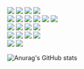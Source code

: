 
<div>
  <img src="https://img.shields.io/badge/html5-E34F26?style=for-the-badge&logo=HTML5&logoColor=white">
  <img src="https://img.shields.io/badge/css3-1572B6?style=for-the-badge&logo=CSS3&logoColor=white">
  <img src="https://img.shields.io/badge/sass-CC6699?style=for-the-badge&logo=SASS&logoColor=white">
  <img src="https://img.shields.io/badge/jquery-0769AD?style=for-the-badge&logo=JQuery&logoColor=white">
  <br>
  <img src="https://img.shields.io/badge/react-61DAFB?style=for-the-badge&logo=React&logoColor=white">
  <img src="https://img.shields.io/badge/typescript-3178C6?style=for-the-badge&logo=TypeScript&logoColor=white">
  <img src="https://img.shields.io/badge/axios-5A29E4?style=for-the-badge&logo=Axios&logoColor=white">
  <img src="https://img.shields.io/badge/react query-FF4154?style=for-the-badge&logo=ReactQuery&logoColor=white">
  <img src="https://img.shields.io/badge/styled components-DB7093?style=for-the-badge&logo=styledcomponents&logoColor=white">
  <img src="https://img.shields.io/badge/next.js-000000?style=for-the-badge&logo=NextdotJS&logoColor=white">
  <br>

  <img src="https://img.shields.io/badge/spring-6DB33F?style=for-the-badge&logo=Spring&logoColor=white">
  <img src="https://img.shields.io/badge/spring boot-6DB33F?style=for-the-badge&logo=SpringBoot&logoColor=white">
  <img src="https://img.shields.io/badge/spring security-6DB33F?style=for-the-badge&logo=SpringSecurity&logoColor=white">
  <img src="https://img.shields.io/badge/json web tokens-000000?style=for-the-badge&logo=JsonWebTokens&logoColor=white">
  <br>
  
  <img src="https://img.shields.io/badge/amazon aws-232F3E?style=for-the-badge&logo=AmazonAWS&logoColor=white">
  <img src="https://img.shields.io/badge/amazon ec2-FF9900?style=for-the-badge&logo=AmazonEC2&logoColor=white">
  <img src="https://img.shields.io/badge/amazon s3-3569A31?style=for-the-badge&logo=AmazonS3&logoColor=white">
  <img src="https://img.shields.io/badge/amazon rds-527FFF?style=for-the-badge&logo=AmazonRDS&logoColor=white">
  <br>
  
  <img src="https://img.shields.io/badge/mysql-4479A1?style=for-the-badge&logo=MySQL&logoColor=white">
  <img src="https://img.shields.io/badge/intellij idea-000000?style=for-the-badge&logo=IntelliJIDEA&logoColor=white">
  <br>
</div>

![Anurag's GitHub stats](https://github-readme-stats.vercel.app/api?username=rlawo32&show_icons=true&theme=radical)
